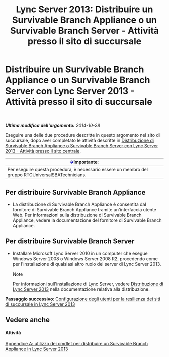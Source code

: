 ﻿---
title: 'Lync Server 2013: Distribuire un Survivable Branch Appliance o un Survivable Branch Server - Attività presso il sito di succursale'
TOCTitle: Distribuire un Survivable Branch Appliance o un Survivable Branch Server - Attività presso il sito di succursale
ms:assetid: 7989ba29-0419-46dd-892c-4ad3238afd56
ms:mtpsurl: https://technet.microsoft.com/it-it/library/Gg398599(v=OCS.15)
ms:contentKeyID: 49301055
ms.date: 08/24/2015
mtps_version: v=OCS.15
ms.translationtype: HT
---

# Distribuire un Survivable Branch Appliance o un Survivable Branch Server con Lync Server 2013 - Attività presso il sito di succursale

 

_**Ultima modifica dell'argomento:** 2014-10-28_

Eseguire una delle due procedure descritte in questo argomento nel sito di succursale, dopo aver completato le attività descritte in [Distribuzione di Survivable Branch Appliance o Survivable Branch Server con Lync Server 2013 - Attività presso il sito centrale](lync-server-2013-deploying-a-survivable-branch-appliance-or-server-central-site-tasks.md).

<table>
<thead>
<tr class="header">
<th><img src="images/Gg412908.important(OCS.15).gif" title="important" alt="important" />Importante:</th>
</tr>
</thead>
<tbody>
<tr class="odd">
<td>Per eseguire questa procedura, è necessario essere un membro del gruppo RTCUniversalSBATechnicians.</td>
</tr>
</tbody>
</table>


## Per distribuire Survivable Branch Appliance

  - La distribuzione di Survivable Branch Appliance è consentita dal fornitore di Survivable Branch Appliance tramite un'interfaccia utente Web. Per informazioni sulla distribuzione di Survivable Branch Appliance, vedere la documentazione del fornitore di Survivable Branch Appliance.

## Per distribuire Survivable Branch Server

  - Installare Microsoft Lync Server 2010 in un computer che esegue Windows Server 2008 o Windows Server 2008 R2, procedendo come per l'installazione di qualsiasi altro ruolo del server di Lync Server 2013.
    

    > [!NOTE]
    > Per informazioni sull'installazione di Lync Server, vedere <A href="lync-server-2013-deploying-lync-server.md">Distribuzione di Lync Server 2013</A> nella documentazione relativa alla distribuzione.



**Passaggio successivo**: [Configurazione degli utenti per la resilienza dei siti di succursale in Lync Server 2013](lync-server-2013-configuring-users-for-branch-site-resiliency.md)

## Vedere anche

#### Attività

[Appendice A: utilizzo dei cmdlet per distribuire un Survivable Branch Appliance in Lync Server 2013](lync-server-2013-appendix-a-using-cmdlets-to-deploy-a-survivable-branch-appliance.md)

